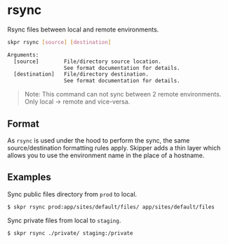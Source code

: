 # rsync

Rsync files between local and remote environments.

```bash
skpr rsync [source] [destination]

Arguments:
  [source]        File/directory source location.
                  See format documentation for details.
  [destination]   File/directory destination.
                  See format documentation for details.
```

> Note: This command can not sync between 2 remote environments. Only local -> remote and vice-versa.

## Format

As `rsync` is used under the hood to perform the sync, the same source/destination formatting rules apply. Skipper adds a thin layer which allows you to use the environment name in the place of a hostname.

## Examples

Sync public files directory from `prod` to local.

```bash
$ skpr rsync prod:app/sites/default/files/ app/sites/default/files
```

Sync private files from local to `staging`.

```bash
$ skpr rsync ./private/ staging:/private
```
